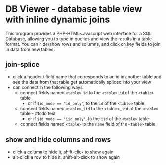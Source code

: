 DB Viewer - database table view with inline dynamic joins
=========================================================

This program provides a PHP-HTML-Javascript web interface
for a SQL Database, allowing you to type in queries and view
the results in a table format.  You can hide/show rows and
columns, and click on key fields to join in data from new
tables.

join-splice
-----------
* click a header / field name that corresponds to an id in another table
  and see the data from that table get automatically spliced into your view
* can connect in the following ways:
    * connect fields named `<table>_id` to the `<table>_id` of the `<table>` table
        * or if `$id_mode == "id_only"`, to the `id` of the `<table>` table
    * connect fields named `<table>_iid` to the `<table>_iid` of the `<table>` table - #todo test
        * or if `$id_mode == "iid_only"`, to the `iid` of the `<table>` table
    * connect fields named `<table>` to the `name` field of the `<table>` table

show and hide columns and rows
------------------------------
* click a column to hide it, shift-click to show again
* alt-click a row to hide it, shift-alt-click to show again

